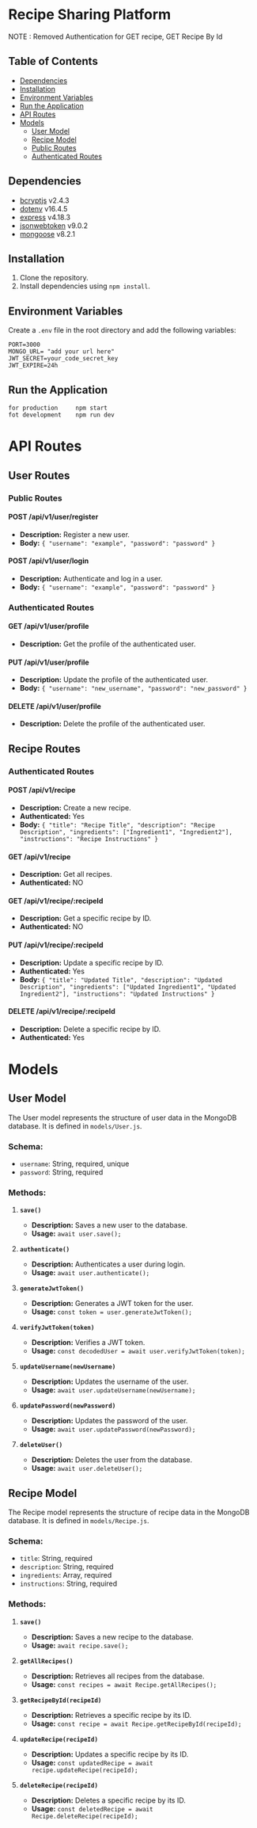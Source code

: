 # Recipe Sharing Platform

NOTE : Removed Authentication for GET recipe, GET Recipe By Id

## Table of Contents

- [Dependencies](#dependencies)
- [Installation](#installation)
- [Environment Variables](#environment-variables)
- [Run the Application](#run-the-application)
- [API Routes](#api-routes)
- [Models](#models)
  - [User Model](#user-model)
  - [Recipe Model](#recipe-model)
  - [Public Routes](#public-routes)
  - [Authenticated Routes](#authenticated-routes)

## Dependencies

- [bcryptjs](https://www.npmjs.com/package/bcryptjs) v2.4.3
- [dotenv](https://www.npmjs.com/package/dotenv) v16.4.5
- [express](https://www.npmjs.com/package/express) v4.18.3
- [jsonwebtoken](https://www.npmjs.com/package/jsonwebtoken) v9.0.2
- [mongoose](https://www.npmjs.com/package/mongoose) v8.2.1

## Installation

1. Clone the repository.
2. Install dependencies using `npm install`.

## Environment Variables

Create a `.env` file in the root directory and add the following variables:

```env
PORT=3000
MONGO_URL= "add your url here"
JWT_SECRET=your_code_secret_key
JWT_EXPIRE=24h
```

## Run the Application

```
for production     npm start
fot development    npm run dev
```

# API Routes

## User Routes

### Public Routes

#### POST /api/v1/user/register

- **Description:** Register a new user.
- **Body:** `{ "username": "example", "password": "password" }`

#### POST /api/v1/user/login

- **Description:** Authenticate and log in a user.
- **Body:** `{ "username": "example", "password": "password" }`

### Authenticated Routes

#### GET /api/v1/user/profile

- **Description:** Get the profile of the authenticated user.

#### PUT /api/v1/user/profile

- **Description:** Update the profile of the authenticated user.
- **Body:** `{ "username": "new_username", "password": "new_password" }`

#### DELETE /api/v1/user/profile

- **Description:** Delete the profile of the authenticated user.

## Recipe Routes

### Authenticated Routes

#### POST /api/v1/recipe

- **Description:** Create a new recipe.
- **Authenticated:** Yes
- **Body:** `{ "title": "Recipe Title", "description": "Recipe Description", "ingredients": ["Ingredient1", "Ingredient2"], "instructions": "Recipe Instructions" }`

#### GET /api/v1/recipe

- **Description:** Get all recipes.
- **Authenticated:** NO

#### GET /api/v1/recipe/:recipeId

- **Description:** Get a specific recipe by ID.
- **Authenticated:** NO

#### PUT /api/v1/recipe/:recipeId

- **Description:** Update a specific recipe by ID.
- **Authenticated:** Yes
- **Body:** `{ "title": "Updated Title", "description": "Updated Description", "ingredients": ["Updated Ingredient1", "Updated Ingredient2"], "instructions": "Updated Instructions" }`

#### DELETE /api/v1/recipe/:recipeId

- **Description:** Delete a specific recipe by ID.
- **Authenticated:** Yes

# Models

## User Model

The User model represents the structure of user data in the MongoDB database. It is defined in `models/User.js`.

### Schema:

- `username`: String, required, unique
- `password`: String, required

### Methods:

1. **`save()`**

   - **Description:** Saves a new user to the database.
   - **Usage:** `await user.save();`

2. **`authenticate()`**

   - **Description:** Authenticates a user during login.
   - **Usage:** `await user.authenticate();`

3. **`generateJwtToken()`**

   - **Description:** Generates a JWT token for the user.
   - **Usage:** `const token = user.generateJwtToken();`

4. **`verifyJwtToken(token)`**

   - **Description:** Verifies a JWT token.
   - **Usage:** `const decodedUser = await user.verifyJwtToken(token);`

5. **`updateUsername(newUsername)`**

   - **Description:** Updates the username of the user.
   - **Usage:** `await user.updateUsername(newUsername);`

6. **`updatePassword(newPassword)`**

   - **Description:** Updates the password of the user.
   - **Usage:** `await user.updatePassword(newPassword);`

7. **`deleteUser()`**

   - **Description:** Deletes the user from the database.
   - **Usage:** `await user.deleteUser();`

## Recipe Model

The Recipe model represents the structure of recipe data in the MongoDB database. It is defined in `models/Recipe.js`.

### Schema:

- `title`: String, required
- `description`: String, required
- `ingredients`: Array, required
- `instructions`: String, required

### Methods:

1. **`save()`**

   - **Description:** Saves a new recipe to the database.
   - **Usage:** `await recipe.save();`

2. **`getAllRecipes()`**

   - **Description:** Retrieves all recipes from the database.
   - **Usage:** `const recipes = await Recipe.getAllRecipes();`

3. **`getRecipeById(recipeId)`**

   - **Description:** Retrieves a specific recipe by its ID.
   - **Usage:** `const recipe = await Recipe.getRecipeById(recipeId);`

4. **`updateRecipe(recipeId)`**

   - **Description:** Updates a specific recipe by its ID.
   - **Usage:** `const updatedRecipe = await recipe.updateRecipe(recipeId);`

5. **`deleteRecipe(recipeId)`**

   - **Description:** Deletes a specific recipe by its ID.
   - **Usage:** `const deletedRecipe = await Recipe.deleteRecipe(recipeId);`
